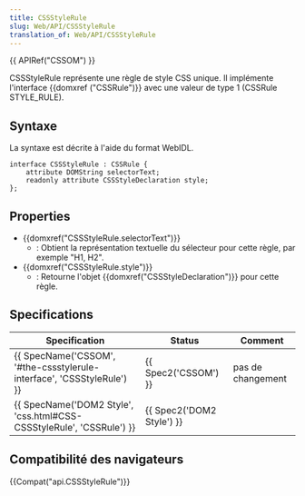 ```yaml
---
title: CSSStyleRule
slug: Web/API/CSSStyleRule
translation_of: Web/API/CSSStyleRule
---
```

{{ APIRef("CSSOM") }}

CSSStyleRule représente une règle de style CSS unique. Il implémente l'interface {{domxref ("CSSRule")}} avec une valeur de type 1 (CSSRule STYLE_RULE).

## Syntaxe

La syntaxe est décrite à l'aide du format WebIDL.

```
interface CSSStyleRule : CSSRule {
    attribute DOMString selectorText;
    readonly attribute CSSStyleDeclaration style;
};
```

## Properties

- {{domxref("CSSStyleRule.selectorText")}}
  - : Obtient la représentation textuelle du sélecteur pour cette règle, par exemple "H1, H2".
- {{domxref("CSSStyleRule.style")}}
  - : Retourne l'objet {{domxref("CSSStyleDeclaration")}} pour cette règle.

## Specifications

| Specification                                                                                | Status                           | Comment           |
| -------------------------------------------------------------------------------------------- | -------------------------------- | ----------------- |
| {{ SpecName('CSSOM', '#the-cssstylerule-interface', 'CSSStyleRule') }} | {{ Spec2('CSSOM') }}     | pas de changement |
| {{ SpecName('DOM2 Style', 'css.html#CSS-CSSStyleRule', 'CSSRule') }} | {{ Spec2('DOM2 Style') }} |                   |

## Compatibilité des navigateurs

{{Compat("api.CSSStyleRule")}}
